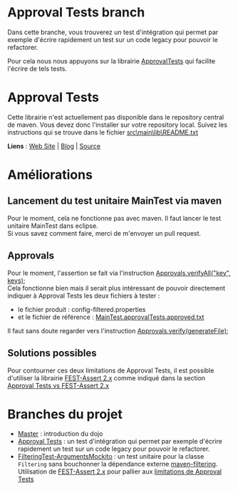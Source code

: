 Approval Tests branch
=====================
Dans cette branche, vous trouverez un test d'intégration qui permet par exemple d'écrire rapidement un test sur un code legacy pour pouvoir le refactorer.

Pour cela nous nous appuyons sur la librairie [ApprovalTests](http://approvaltests.sourceforge.net/ "Approval Tests Library") qui facilite l'écrire de tels tests. 

# Approval Tests
Cette librairie n'est actuellement pas disponible dans le repository central de maven. Vous devez donc l'installer sur votre repository local. Suivez les instructions qui se trouve dans le fichier [src\main\lib\README.txt](https://github.com/sanlaville/Dojo69-Filtering/blob/ApprovalTests/src/main/lib/README.txt "Instructions pour installer la librairie Approval Tests")

**Liens** : [Web Site](http://approvaltests.sourceforge.net/ "Approval Tests Library Web Site") | [Blog](http://blog.approvaltests.com/ "Approval Tests Library Blog") | [Source](https://github.com/approvals/ApprovalTests.Java "Approval Tests Library Github Repository") 

# Améliorations
## Lancement du test unitaire MainTest via maven
Pour le moment, cela ne fonctionne pas avec maven. Il faut lancer le test unitaire MainTest dans eclipse.</br>
Si vous savez comment faire, merci de m'envoyer un pull request.

## Approvals
Pour le moment, l'assertion se fait via l'instruction [Approvals.verifyAll("key", keys)](https://github.com/sanlaville/Dojo69-Filtering/blob/ApprovalTests/src/test/java/org/cara/dojo/dojo69/MainTest.java#L23); </br>
Cela fonctionne bien mais il serait plus intéressant de pouvoir directement indiquer à Approval Tests les deux fichiers à tester :

- le fichier produit : config-filtered.properties 
- et le fichier de référence : [MainTest.approvalTests.approved.txt](https://github.com/sanlaville/Dojo69-Filtering/blob/ApprovalTests/src/test/java/org/cara/dojo/dojo69/MainTest.approvalTests.approved.txt)

Il faut sans doute regarder vers l'instruction [Approvals.verify(generateFile)](https://github.com/approvals/ApprovalTests.Java/blob/master/java/org/approvaltests/Approvals.java#L159-162);

## Solutions possibles
Pour contourner ces deux limitations de Approval Tests, il est possible d'utiliser la librairie [FEST-Assert 2.x](https://github.com/alexruiz/fest-assert-2.x "FEST-Assert 2.x Git Repository") comme indiqué dans la section [Approval Tests vs FEST-Assert 2.x](https://github.com/sanlaville/Dojo69-Filtering/tree/FilteringTest-ArgumentsMockito "Approval Tests vs FEST-Assert 2.x")

# Branches du projet

- [Master](https://github.com/sanlaville/Dojo69-Filtering "master branch") : introduction du dojo 
- [Approval Tests](https://github.com/sanlaville/Dojo69-Filtering/tree/ApprovalTests "Approval Tests branch") : un test d'intégration qui permet par exemple d'écrire rapidement un test sur un code legacy pour pouvoir le refactorer.
- [FilteringTest-ArgumentsMockito](https://github.com/sanlaville/Dojo69-Filtering/tree/FilteringTest-ArgumentsMockito "FilteringTest-ArgumentsMockito branch") : un test unitaire pour la classe `Filtering` sans bouchonner la dépendance externe [maven-filtering](http://maven.apache.org/shared/maven-filtering/ "Maven Filtering Web Site"). Utilisation de [FEST-Assert 2.x](https://github.com/alexruiz/fest-assert-2.x "Fest-Assert 2.x Github Repository") pour pallier aux [limitations de Approval Tests](https://github.com/sanlaville/Dojo69-Filtering/tree/ApprovalTests "Limitations de Approval Tests")
